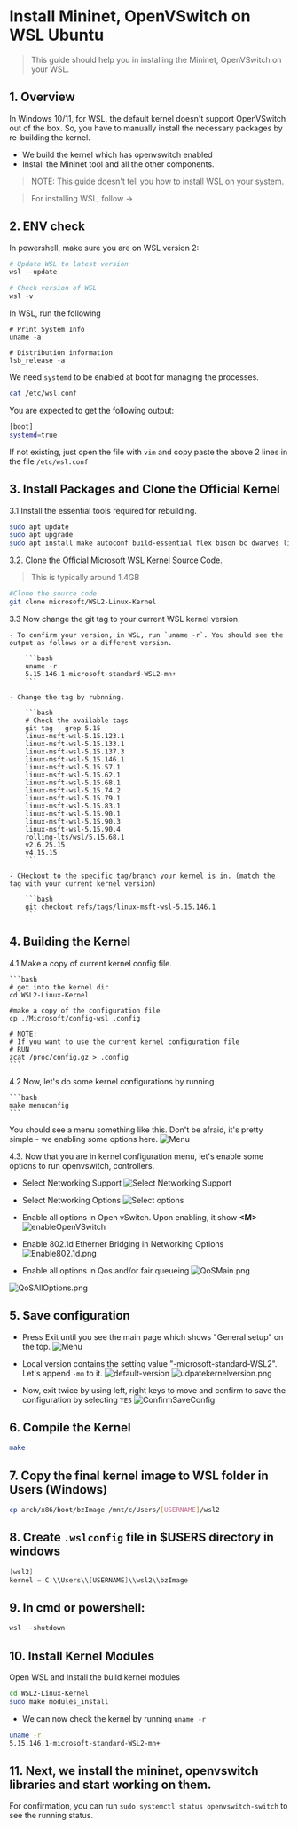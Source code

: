 # Install Mininet, OpenVSwitch on WSL Ubuntu

> This guide should help you in installing the Mininet, OpenVSwitch on your WSL.

## 1. Overview

In Windows 10/11, for WSL, the default kernel doesn't support OpenVSwitch out of the box. So, you have to manually install the necessary packages by re-building the kernel. 

- We build the kernel which has openvswitch enabled
- Install the Mininet tool and all the other components.

> NOTE: This guide doesn't tell you how to install WSL on your system. 

> For installing WSL, follow ->


## 2. ENV check

In powershell, make sure you are on WSL version 2:


```powershell
# Update WSL to latest version
wsl --update

# Check version of WSL 
wsl -v
```

In WSL, run the following

```
# Print System Info
uname -a

# Distribution information
lsb_release -a
```

We need `systemd` to be enabled at boot for managing the processes.

```bash
cat /etc/wsl.conf
```

You are expected to get the following output:

```bash
[boot]
systemd=true
```

If not existing, just open the file with `vim` and copy paste the above 2 lines in the file `/etc/wsl.conf`



## 3. Install Packages and Clone the Official Kernel

3.1 Install the essential tools required for rebuilding.

```bash
sudo apt update
sudo apt upgrade
sudo apt install make autoconf build-essential flex bison bc dwarves libncurses-dev libssl-dev libelf-dev libtool
```


3.2. Clone the Official Microsoft WSL Kernel Source Code. 
> This is typically around 1.4GB

```bash
#Clone the source code
git clone microsoft/WSL2-Linux-Kernel
```

3.3 Now change the git tag to your current WSL kernel version.

    - To confirm your version, in WSL, run `uname -r`. You should see the output as follows or a different version. 

        ```bash
        uname -r
        5.15.146.1-microsoft-standard-WSL2-mn+ 
        ```

    - Change the tag by rubnning.

        ```bash
        # Check the available tags 
        git tag | grep 5.15
        linux-msft-wsl-5.15.123.1
        linux-msft-wsl-5.15.133.1
        linux-msft-wsl-5.15.137.3
        linux-msft-wsl-5.15.146.1
        linux-msft-wsl-5.15.57.1
        linux-msft-wsl-5.15.62.1
        linux-msft-wsl-5.15.68.1
        linux-msft-wsl-5.15.74.2
        linux-msft-wsl-5.15.79.1
        linux-msft-wsl-5.15.83.1
        linux-msft-wsl-5.15.90.1
        linux-msft-wsl-5.15.90.3
        linux-msft-wsl-5.15.90.4
        rolling-lts/wsl/5.15.68.1
        v2.6.25.15
        v4.15.15
        ```

    - CHeckout to the specific tag/branch your kernel is in. (match the tag with your current kernel version)
        
        ```bash
        git checkout refs/tags/linux-msft-wsl-5.15.146.1
        ```




## 4. Building the Kernel

4.1 Make a copy of current kernel config file.

    ```bash
    # get into the kernel dir
    cd WSL2-Linux-Kernel

    #make a copy of the configuration file
    cp ./Microsoft/config-wsl .config

    # NOTE:
    # If you want to use the current kernel configuration file 
    # RUN
    zcat /proc/config.gz > .config
    ```

4.2 Now, let's do some kernel configurations by running 

    ```bash
    make menuconfig
    ```

You should see a menu something like this. Don't be afraid, it's pretty simple - we enabling some options here. 
![Menu](../images/kernel_menu.png)


4.3. Now that you are in kernel configuration menu, let's enable some options to run openvswitch, controllers.

- Select Networking Support
![Select Networking Support](../images/SelectNetworkingSupport.png)

- Select Networking Options
![Select options](../images/SelectNetworingOptions.png)

- Enable all options in Open vSwitch. Upon enabling, it show **&lt;M&gt;**
![enableOpenVSwitch](../images/enableOpenVSwitch.png)

- Enable 802.1d Etherner Bridging in Networking Options
![Enable802.1d.png](../images/Enable802.1d.png)


- Enable all options in Qos and/or fair queueing
![QoSMain.png](../images/QoSMain.png)

![QoSAllOptions.png](../images/QoSAllOptions.png)


## 5. Save configuration

- Press Exit until you see the main page which shows "General setup" on the top.
![Menu](../images/kernel_menu.png)

- Local version contains the setting value "-microsoft-standard-WSL2". Let's append `-mn` to it. 
![default-version](../images/default-version.png)
![udpatekernelversion.png](../images/udpatekernelversion.png)

- Now, exit twice by using left, right keys to move and confirm to save the configuration by selecting `YES`
![ConfirmSaveConfig](../images/ConfirmSaveConfig.png)


## 6. Compile the Kernel

```bash
make 
```

## 7. Copy the final kernel image to WSL folder in Users (Windows)
```bash
cp arch/x86/boot/bzImage /mnt/c/Users/[USERNAME]/wsl2
```

## 8. Create `.wslconfig` file in $USERS directory in windows 
```powershell
[wsl2]
kernel = C:\\Users\\[USERNAME]\\wsl2\\bzImage
```

## 9. In cmd or powershell:

```powershell
wsl --shutdown
```
## 10. Install Kernel Modules
Open WSL and Install the build kernel modules
```bash
cd WSL2-Linux-Kernel
sudo make modules_install
```

- We can now check the kernel by running `uname -r` 

```bash
uname -r
5.15.146.1-microsoft-standard-WSL2-mn+
```

## 11. Next, we install the mininet, openvswitch libraries and start working on them. 

For confirmation, you can run `sudo systemctl status openvswitch-switch` to see the running status.

